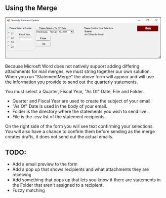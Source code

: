 ## Using the Merge


![alt text](https://github.com/jhiney/StatementMerge/blob/master/form.png "Picture of the form")

Because Microsft Word does not natively support adding differing attachments for mail merges, we must string together our own solution. When you run "StatementMerge" the above form will appear and will use the information you provide to send out the quarterly statements.

You must select a Quarter, Fiscal Year, "As Of" Date, File and Folder.
* Quarter and Fiscal Year are used to create the subject of your email.
* "As Of" Date is used in the body of your email.
* Folder is the directory where the statements you wish to send live.
* File is the .csv list of the statement recipients.

On the right side of the form you will see text confirming your selections. You will also have a chance to confirm them before sending as the merge creates drafts, it does not send out the actual emails.

## TODO:
* Add a email preview to the form
* Add a pop up that shows recipients and what attachments they are receiving
* Add something that pops up that lets you know if there are statements in the Folder that aren't assigned to a recipient.
* Fuzzy matching
